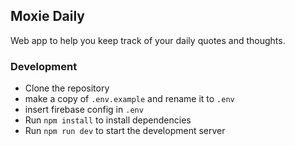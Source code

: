 ## Moxie Daily

Web app to help you keep track of your daily quotes and thoughts.


### Development

- Clone the repository
- make a copy of `.env.example` and rename it to `.env`
- insert firebase config in `.env`
- Run `npm install` to install dependencies
- Run `npm run dev` to start the development server

